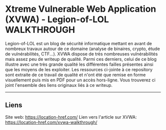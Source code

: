# Xtreme Vulnerable Web Application (XVWA) - Legion-of-LOL WALKTHROUGH

Legion-of-LOL est un blog de sécurité informatique mettant en avant de nombreux travaux autour de ce domaine (analyse de binaires, crypto, étude de vulnérabilités, CTF...). XVWA dispose de très nombreuses vulnérabilités mais assez peu de writeup de qualité. Parmi ces derniers, celui de ce blog illustre avec une très grande qualité les différentes failles présentes ainsi que les moyens de les exploiter. Les ressources ci-jointe à ce repository sont extraite de ce travail de qualité et n'ont été que remise en forme visuellement puis mis en PDF pour un accès hors-ligne. Vous trouverez ci joint l'ensemble des liens originaux liés à ce writeup. 

- - -

## Liens

Site web: https://location-href.com/
Lien vers l'article sur XVWA: https://location-href.com/xvwa-walkthrough/